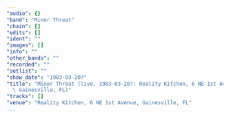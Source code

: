 ```yaml
---
"audio": {}
"band": "Minor Threat"
"chain": []
"edits": []
"ident": ""
"images": []
"info": ""
"other_bands": ""
"recorded": ""
"setlist": ""
"show_date": "1983-03-20?"
"title": "Minor Threat (live, 1983-03-20?: Reality Kitchen, 6 NE 1st Avenue,\
  \ Gainesville, FL)"
"tracks": []
"venue": "Reality Kitchen, 6 NE 1st Avenue, Gainesville, FL"
...
```

